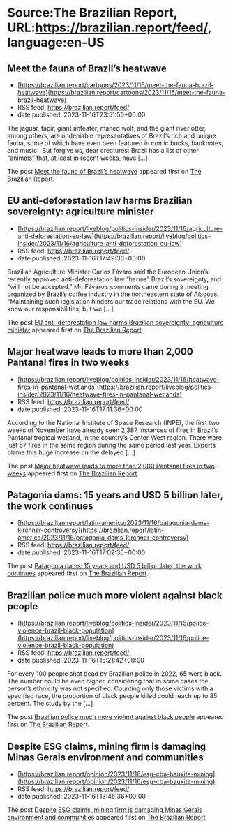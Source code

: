 # Source:The Brazilian Report, URL:https://brazilian.report/feed/, language:en-US

## Meet the fauna of Brazil’s heatwave
 - [https://brazilian.report/cartoons/2023/11/16/meet-the-fauna-brazil-heatwave](https://brazilian.report/cartoons/2023/11/16/meet-the-fauna-brazil-heatwave)
 - RSS feed: https://brazilian.report/feed/
 - date published: 2023-11-16T23:51:50+00:00

<p>The jaguar, tapir, giant anteater, maned wolf, and the giant river otter, among others, are undeniable representatives of Brazil&#8217;s rich and unique fauna, some of which have even been featured in comic books, banknotes, and music.&#160; But forgive us, dear creatures: Brazil has a list of other &#8220;animals&#8221; that, at least in recent weeks, have [&#8230;]</p>
<p>The post <a href="https://brazilian.report/cartoons/2023/11/16/meet-the-fauna-brazil-heatwave/" rel="nofollow">Meet the fauna of Brazil’s heatwave</a> appeared first on <a href="https://brazilian.report" rel="nofollow">The Brazilian Report</a>.</p>

## EU anti-deforestation law harms Brazilian sovereignty: agriculture minister
 - [https://brazilian.report/liveblog/politics-insider/2023/11/16/agriculture-anti-deforestation-eu-law](https://brazilian.report/liveblog/politics-insider/2023/11/16/agriculture-anti-deforestation-eu-law)
 - RSS feed: https://brazilian.report/feed/
 - date published: 2023-11-16T17:49:36+00:00

<p>Brazilian Agriculture Minister Carlos Fávaro said the European Union&#8217;s recently approved anti-deforestation law “harms” Brazil’s sovereignty, and &#8220;will not be accepted.” Mr. Fávaro&#8217;s comments came during a meeting organized by Brazil’s coffee industry in the northeastern state of Alagoas. “Maintaining such legislation hinders our trade relations with the EU. We know our responsibilities, but we [&#8230;]</p>
<p>The post <a href="https://brazilian.report/liveblog/politics-insider/2023/11/16/agriculture-anti-deforestation-eu-law/" rel="nofollow">EU anti-deforestation law harms Brazilian sovereignty: agriculture minister</a> appeared first on <a href="https://brazilian.report" rel="nofollow">The Brazilian Report</a>.</p>

## Major heatwave leads to more than 2,000 Pantanal fires in two weeks
 - [https://brazilian.report/liveblog/politics-insider/2023/11/16/heatwave-fires-in-pantanal-wetlands](https://brazilian.report/liveblog/politics-insider/2023/11/16/heatwave-fires-in-pantanal-wetlands)
 - RSS feed: https://brazilian.report/feed/
 - date published: 2023-11-16T17:11:36+00:00

<p>According to the National Institute of Space Research (INPE), the first two weeks of November have already seen 2,387 instances of fires in Brazil&#8217;s Pantanal tropical wetland, in the country&#8217;s Center-West region. There were just 57 fires in the same region during the same period last year. Experts blame this huge increase on the delayed [&#8230;]</p>
<p>The post <a href="https://brazilian.report/liveblog/politics-insider/2023/11/16/heatwave-fires-in-pantanal-wetlands/" rel="nofollow">Major heatwave leads to more than 2,000 Pantanal fires in two weeks</a> appeared first on <a href="https://brazilian.report" rel="nofollow">The Brazilian Report</a>.</p>

## Patagonia dams: 15 years and USD 5 billion later, the work continues
 - [https://brazilian.report/latin-america/2023/11/16/patagonia-dams-kirchner-controversy](https://brazilian.report/latin-america/2023/11/16/patagonia-dams-kirchner-controversy)
 - RSS feed: https://brazilian.report/feed/
 - date published: 2023-11-16T17:02:36+00:00

<p>The post <a href="https://brazilian.report/latin-america/2023/11/16/patagonia-dams-kirchner-controversy/" rel="nofollow">Patagonia dams: 15 years and USD 5 billion later, the work continues</a> appeared first on <a href="https://brazilian.report" rel="nofollow">The Brazilian Report</a>.</p>

## Brazilian police much more violent against black people
 - [https://brazilian.report/liveblog/politics-insider/2023/11/16/police-violence-brazil-black-population](https://brazilian.report/liveblog/politics-insider/2023/11/16/police-violence-brazil-black-population)
 - RSS feed: https://brazilian.report/feed/
 - date published: 2023-11-16T15:21:42+00:00

<p>For every 100 people shot dead by Brazilian police in 2022, 65 were black. The number could be even higher, considering that in some cases the person&#8217;s ethnicity was not specified. Counting only those victims with a specified race, the proportion of black people killed could reach up to 85 percent. The study by the [&#8230;]</p>
<p>The post <a href="https://brazilian.report/liveblog/politics-insider/2023/11/16/police-violence-brazil-black-population/" rel="nofollow">Brazilian police much more violent against black people</a> appeared first on <a href="https://brazilian.report" rel="nofollow">The Brazilian Report</a>.</p>

## Despite ESG claims, mining firm is damaging Minas Gerais environment and communities
 - [https://brazilian.report/opinion/2023/11/16/esg-cba-bauxite-mining](https://brazilian.report/opinion/2023/11/16/esg-cba-bauxite-mining)
 - RSS feed: https://brazilian.report/feed/
 - date published: 2023-11-16T13:45:36+00:00

<p>The post <a href="https://brazilian.report/opinion/2023/11/16/esg-cba-bauxite-mining/" rel="nofollow">Despite ESG claims, mining firm is damaging Minas Gerais environment and communities</a> appeared first on <a href="https://brazilian.report" rel="nofollow">The Brazilian Report</a>.</p>


